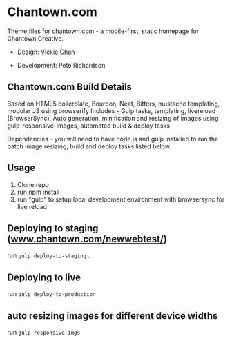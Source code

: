 # Chantown.com
Theme files for chantown.com - a mobile-first, static homepage for Chantown Creative.

- Design:  Vickie Chan

- Development: Pete Richardson


## Chantown.com Build Details
Based on HTML5 boilerplate, Bourbon, Neat, Bitters, mustache templating, modular JS using browserify
Includes - Gulp tasks, templating, livereload (BrowserSync), Auto generation, minification and resizing of images using gulp-responsive-images, automated build & deploy tasks

Dependencies - you will need to have node.js and gulp installed to run the batch image resizing, build and deploy tasks listed below.

## Usage

1. Clone repo
2. run npm install
3. run "gulp" to setup local development environment with browsersync for live reload

## Deploying to staging   (www.chantown.com/newwebtest/)
run `gulp deploy-to-staging` .

## Deploying to live
run `gulp deploy-to-production`

## auto resizing images for different device widths
run `gulp responsive-imgs`
